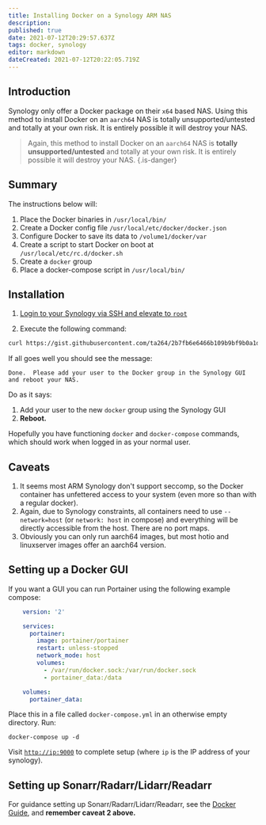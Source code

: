 ```yaml
---
title: Installing Docker on a Synology ARM NAS
description: 
published: true
date: 2021-07-12T20:29:57.637Z
tags: docker, synology
editor: markdown
dateCreated: 2021-07-12T20:22:05.719Z
---
```


## Introduction

Synology only offer a Docker package on their `x64` based NAS. Using this method to install Docker on an `aarch64` NAS is totally unsupported/untested and totally at your own risk. It is entirely possible it will destroy your NAS.

> Again, this method to install Docker on an `aarch64` NAS is **totally
unsupported/untested** and totally at your own risk. It is entirely
possible it will destroy your NAS. {.is-danger}

## Summary

The instructions below will:

1.  Place the Docker binaries in `/usr/local/bin/`
1.  Create a Docker config file `/usr/local/etc/docker/docker.json`
1.  Configure Docker to save its data to `/volume1/docker/var`
1.  Create a script to start Docker on boot at `/usr/local/etc/rc.d/docker.sh`
1.  Create a `docker` group
1.  Place a docker-compose script in `/usr/local/bin/`

## Installation

1. [Login to your Synology via SSH and elevate to `root`](https://kb.synology.com/en-global/DSM/tutorial/How_to_login_to_DSM_with_root_permission_via_SSH_Telnet) 

1. Execute the following command:

```bash
curl https://gist.githubusercontent.com/ta264/2b7fb6e6466b109b9bf9b0a1d91ebedc/raw/7b11f25c3dce181faa5206aed8051f176cc4e406/get-docker.sh | sh
```

If all goes well you should see the message:

```none
Done.  Please add your user to the Docker group in the Synology GUI and reboot your NAS.
```

Do as it says:

1.  Add your user to the new `docker` group using the Synology GUI
1.  **Reboot.**

Hopefully you have functioning `docker` and `docker-compose` commands, which should work when logged in as your normal user.

## Caveats

1.  It seems most ARM Synology don't support seccomp, so the Docker 
    container has unfettered access to your system (even more so than
    with a regular docker).
1.  Again, due to Synology constraints, all containers need to use
    `--network=host` (or `network: host` in compose) and everything will
    be directly accessible from the host. There are no port maps.
1.  Obviously you can only run aarch64 images, but most hotio and
    linuxserver images offer an aarch64 version.

## Setting up a Docker GUI

If you want a GUI you can run Portainer using the following example
compose:
```yml
    version: '2'

    services:
      portainer:
        image: portainer/portainer
        restart: unless-stopped
        network_mode: host
        volumes:
          - /var/run/docker.sock:/var/run/docker.sock
          - portainer_data:/data

    volumes:
      portainer_data:
```
Place this in a file called `docker-compose.yml` in an otherwise empty directory. Run:

```shell
docker-compose up -d
```

Visit [`http://ip:9000`](http://ip:9000) to complete setup (where `ip` is the IP address of your synology).

## Setting up Sonarr/Radarr/Lidarr/Readarr

For guidance setting up Sonarr/Radarr/Lidarr/Readarr, see the [Docker Guide](/docker-guide), and **remember caveat 2 above.**